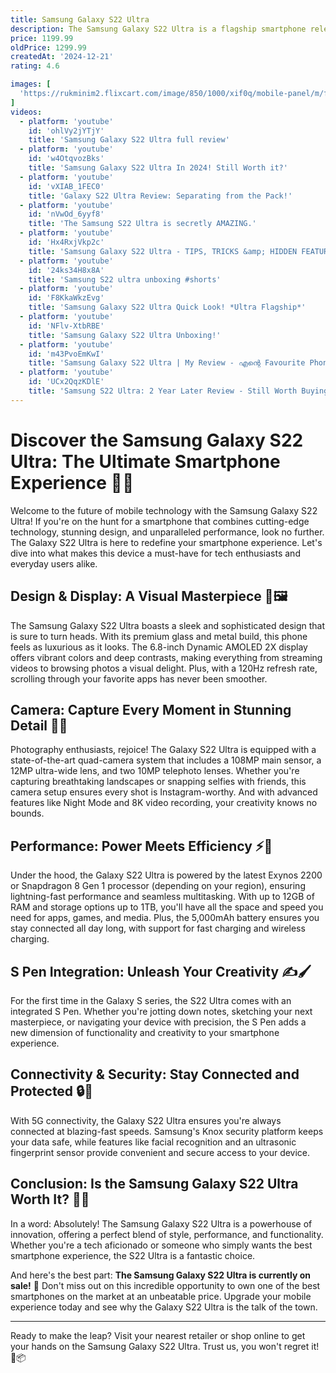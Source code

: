 ```yaml
---
title: Samsung Galaxy S22 Ultra
description: The Samsung Galaxy S22 Ultra is a flagship smartphone released in early 2022, known for its premium design and high-end features. It boasts a large 6.8-inch Dynamic AMOLED 2X display with a 120Hz refresh rate, offering vibrant colors and smooth scrolling. The device is powered by either the Snapdragon 8 Gen 1 or Exynos 2200 processor, depending on the region, ensuring top-tier performance. It features a versatile quad-camera setup, including a 108MP main sensor, which delivers excellent photography capabilities, especially in low-light conditions. The S22 Ultra also includes an integrated S Pen, enhancing productivity and creativity, reminiscent of the Galaxy Note series. With a robust 5,000mAh battery, 5G connectivity, and up to 1TB of storage, the Galaxy S22 Ultra is designed to meet the needs of power users seeking a comprehensive mobile experience.
price: 1199.99
oldPrice: 1299.99
createdAt: '2024-12-21'
rating: 4.6

images: [
  'https://rukminim2.flixcart.com/image/850/1000/xif0q/mobile-panel/m/f/o/back-s22-ultra-al-hayy-traders-original-imagrkb3jeshcenc.jpeg?q=90&crop=false', 'https://ae01.alicdn.com/kf/S4fe4ef00fdec4656bdf68f6959a18854o/Original-para-Samsung-Galaxy-S22-Ultra-LED-vista-Smartphone-cubierta-para-Galaxy-S22-Ultra-LED-vista.jpg', 'https://images.samsung.com/is/image/samsung/p6pim/es/feature/others/es-feature-galaxy-s22-ultra-s908-419696-532457089?$FB_TYPE_A_MO_JPG$', 'https://www.dpreview.com/files/p/articles/4617565053/samsung-galaxy-s22.jpeg', 'https://imageio.forbes.com/specials-images/imageserve/6474cb5f27940c2591569955/0x0.jpg?format=jpg&height=900&width=1600&fit=bounds', 'https://images.deccanherald.com/deccanherald/import/sites/dh/files/gallery_images/sgs22u-cov-sho-sel-sl-6.jpg', 'https://images-na.ssl-images-amazon.com/images/I/71sSXi8VScL._UL500_.jpg', 'https://i.blogs.es/8a3a38/img_9572/450_1000.jpg', 'https://www.slashgear.com/img/gallery/28-of-people-didnt-realize-the-samsung-galaxy-s22-has-this-hidden-feature-slashgear-survey/more-features-you-didnt-know-the-s22-had-1670869071.jpg', 'https://m.media-amazon.com/images/I/61CSBXbrG9L.jpg', 'https://www.finder.com.au/finder-au/wp-uploads/2022/03/samsunggalaxys22header1_tegan_900x500.jpg', 'https://www.techadvisor.com/wp-content/uploads/2023/07/galaxy_s22_ultra_hands_on_19.jpg?quality=50&strip=all', 'https://media.wisemarket.com.pk/variant/inventory_42375.webp', 'https://images-na.ssl-images-amazon.com/images/I/51kghAuGfpL._UL500_.jpg', 'https://m-cdn.phonearena.com/images/review/5335-wide-two_1200/Samsung-Galaxy-S22-vs-S22-Plus-vs-S22-Ultra-differences.jpg', 'https://en.letsgodigital.org/uploads/2021/10/samsung-galaxy-s22-ultra-water-drop-camera-1024x676.jpg', 'https://i.ebayimg.com/images/g/X58AAOSwM91iQy5M/s-l1200.jpg', 'https://static0.xdaimages.com/wordpress/wp-content/uploads/2023/01/samsung-galaxy-s22-ultra-product-box.png', 'https://www.androidauthority.com/wp-content/uploads/2022/09/samsung-galaxy-s22-ultra-s-pen.jpg', 'https://image-us.samsung.com/us/smartphones/galaxy-s22/pzn/pzn-offers.jpg', 'https://www.att.com/scmsassets/global/devices/phones/samsung/samsung-galaxy-s22-ultra/defaultimage/phantom-white-hero-zoom.png', 'https://cdn.businessinsider.es/sites/navi.axelspringer.es/public/media/image/2022/02/samsung-galaxy-s22-ultra-2626195.jpg', 'https://focus.independent.ie/thumbor/qM4HNXeqoHGwDYaFNYhAF5pnsJ0=/0x0:2500x1665/1280x853/prod-mh-ireland/4c6159e6-c5a3-11ed-a90f-0210609a3fe2.jpeg', 'https://www.mytrendyphone.es/images/Redpepper-FS-IP68-Samsung-Galaxy-S22-Ultra-5G-Waterproof-Case-Black-12032022-01-p.webp', 'https://www.cnet.com/a/img/resize/22f5d27016c6e93b322aa1be0ff216b333202b5d/hub/2022/02/11/816dc274-4bf4-4eab-860c-c798b05c4c02/samsung-s22-ultra-hands-on-019.jpg?auto=webp&fit=crop&height=362&width=644', 'https://i5.walmartimages.com/asr/a82b115c-4a43-4499-85de-11772f986c26.f708201ac536d43242bfe761d51b0c66.jpeg?odnHeight=768&odnWidth=768&odnBg=FFFFFF', 'https://m.media-amazon.com/images/I/718b9BC+yOL.jpg', 'https://i.ebayimg.com/images/g/dh4AAOSw1UNiaUyq/s-l500.jpg', 'https://i.ytimg.com/vi/lt_Kn4LxEJ0/hq720.jpg?sqp=-oaymwEhCK4FEIIDSFryq4qpAxMIARUAAAAAGAElAADIQj0AgKJD&rs=AOn4CLDcyMPtqt2Qp_jd_L_-5sW-_Te6jw', 'https://amateurphotographer.com/wp-content/uploads/sites/7/2022/03/Samsung_S22_Ultra_Product_07.jpeg', 'https://image.made-in-china.com/202f0j00hciblFmnwYke/Universal-Dual-Ports-Type-C-Pd-Wall-Charger-Plug-15W-35W-USB-C-Power-Adapter-for-Samsung-Galaxy-S22-for-Fast-Chargring-Dual-Adapter.webp', 'https://i5.walmartimages.com/asr/4f4d455a-f712-4058-b88b-e73ef020101a.a7149225eed229d42804ca4b120bdd67.jpeg?odnHeight=768&odnWidth=768&odnBg=FFFFFF', 'https://i.ytimg.com/vi/H0SXtUf8lcs/maxresdefault.jpg', 'https://cdni.autocarindia.com/Utils/ImageResizerV2.ashx?n=https://cdni.autocarindia.com/Stuff/Uploads/ReviewImages/637825486901681363_samsung-galaxy-s22-ultra-review-1.JPG&w=883&h=662&q=70&c=1', 'https://lookaside.instagram.com/seo/google_widget/crawler/?media_id=3500434399999392922', 'https://cdn.shopify.com/s/files/1/0015/1977/9875/files/08_31ddd38c-85f4-4109-a0f2-6d77309ca571.webp?v=1683663741&width=823', 'https://m.media-amazon.com/images/I/51Uh3FXuodL._AC_UL320_.jpg', 'https://m.media-amazon.com/images/I/41GH8ilAkZL._AC_UF1000,1000_QL80_.jpg', 'https://i.ebayimg.com/images/g/~cwAAOSwFldmbaZU/s-l1200.jpg', 'https://www.yugatech.com/wp-content/uploads/2022/02/Samsung-Galaxy-S22-Ultra-6.jpg', 'https://i0.wp.com/markellisreviews.com/wp-content/uploads/2022/02/3C4A6764-optimized.jpg?resize=788,525&ssl=1', 'https://images.vodafone.co.uk/gbnnsauqav4t/3uQH2ypcMb3JjOyrjICG9/cec2f14d9143ed34422fd8ae27f3f8d0/Samsung_Galaxy_S22_Ultra_black-full-product-front-600.png', 'https://androidcommunity.com/wp-content/uploads/2022/02/Samsung-Galaxy-S22-Ultra-Video-Features.jpeg', 'https://www.androidauthority.com/wp-content/uploads/2022/06/Samsung-Galaxy-S20-FE-with-S22-Ultra-and-Pixel-6.jpg', 'https://i.pcmag.com/imagery/reviews/04FlAg3hzy16JocFyPQBRni-14.fit_lim.size_1050x.jpg', 'https://i.ebayimg.com/images/g/-NoAAOSwy3xiJtAS/s-l1200.jpg', 'https://www.sammobile.com/wp-content/uploads/2021/06/Samsung-Galaxy-S22-Ultra-Concept-02.jpg', 'https://i5.walmartimages.com/asr/b35925cd-a250-415a-8dc5-52a958c73148.4f49f5c80e001fafe1d7994fbb33ea41.jpeg?odnHeight=768&odnWidth=768&odnBg=FFFFFF', 'https://images.hindustantimes.com/tech/img/2023/01/15/960x540/IMG_1844_1652782875909_1673768183336_1673768183336.jpg', 'https://www.facilitea.com/on/demandware.static/-/Library-Sites-PromocaixaSharedLibrary/default/dw6f51e6bb/landing/WIVAI/S23/hero--M.png', 'https://c1.neweggimages.com/productimage/nb640/B6FWD211229152ES4E8.jpg', 'https://www.sammyfans.com/wp-content/uploads/2022/09/Samsung-Galaxy-S22-Ultra-Dyamic-Island.jpg', 'https://www.fonezone.ae/cdn/shop/files/op4_6b9eee15-3c1f-433f-8017-1a7412f5d8a5.jpg?v=1732618602&width=400', 'https://i.ytimg.com/vi/3F0tSL8oVJI/maxresdefault.jpg', 'https://fdn2.gsmarena.com/vv/bigpic/samsung-galaxy-s22-ultra-5g.jpg', 'https://apple-people.com.ua/content/images/25/773x898l80bc50/samsung-galaxy-s22-ultra-8-128gb-phantom-black-sm-s908u-1sim-2324-24255691224809.png', 'https://www.teknikproffset.eu/img/bilder/artiklar/zoom/C33159_6.jpg?m=1698675257', 'https://uae.sharafdg.com/wp-content/uploads/sites/7/2022/02/main-kv-1.jpg', 'https://www.digitaltrends.com/wp-content/uploads/2022/02/samsung-galaxy-s22-ultra-and-s21-ultra-cameras.jpg?fit=2000,1333&p=1', 'https://ae01.alicdn.com/kf/H98dacde56cb74fdaa38e654e5a2292cal.jpg', 'https://static1.howtogeekimages.com/wordpress/wp-content/uploads/2021/11/d58505c9-1.png', 'https://www.gosupps.com/media/catalog/product/6/1/61jUnLpN2lL.jpg', 'https://image.made-in-china.com/226f3j00IWrqQPfHgwbK/Universal-Dual-Ports-Type-C-Pd-Wall-Charger-Plug-15W-35W-USB-C-Power-Adapter-for-Samsung-Galaxy-S22-for-Fast-Chargring-Dual-Adapter.webp', 'https://i.ytimg.com/vi/WQkmjXW8Jjc/hq720.jpg?sqp=-oaymwEhCK4FEIIDSFryq4qpAxMIARUAAAAAGAElAADIQj0AgKJD&rs=AOn4CLD7x5vJ9Ah-9FHMz6Yws-CmUgIdbQ', 'https://lh4.googleusercontent.com/eFqMFdS5Nw6XdUDqHz2bvsJ0Z_2_wg5N8ptOPbrLU9JyaneQw9o71Ne_fldciKpl7xFN5rc7aSbTpkaPfj3P-oxvQ4NWjoWW3XVe_iOtHw4mKhSF0-3o7wQzUOCwXpqnDotg5zQw', 'https://m-cdn.phonearena.com/images/article/142592-wide-two_1200/iPhone-14-Pro-Max-vs-Galaxy-S22-Ultra-vs-Pixel-6-Pro-Camera-Comparison.jpg?1663502613', 'https://images-cdn.ubuy.co.in/655d98525cfa1a1bcc3e102c-s23-s22-ultra-charger-45w-usb-c-super.jpg', 'https://ae01.alicdn.com/kf/Sbd1e06544c83466597458ae633a831a1b.jpg_640x640q90.jpg', 'https://content.eros.ae/landing/samsungS22/images/camera-spec-baseplus-mbl.jpg', 'https://i.blogs.es/c81be6/img_9566/650_1200.jpg', 'https://www.digitaltrends.com/wp-content/uploads/2022/02/galaxy-s22-ultra-and-s22-plus-and-s22-family.jpg?fit=2000,1333&p=1', 'https://static1.srcdn.com/wordpress/wp-content/uploads/2022/02/samsung-galaxy-s22-hand-lifestyle-official.jpg', 'https://ng.jumia.is/unsafe/fit-in/500x500/filters:fill(white)/product/64/6259402/1.jpg?4092', 'https://i.ebayimg.com/images/g/ZnAAAOSw1LpgWGbW/s-l1200.png', 'https://m.media-amazon.com/images/I/51kalolkc9L._AC_UF894,1000_QL80_.jpg', 'https://www.shutterstock.com/image-vector/realistic-smartphone-back-illustration-vector-260nw-2124317282.jpg', 'https://www.ptcshop.com.au/cdn/shop/products/8_f1889c83-5c3e-44b0-a7b7-61b5280b24b2.jpg?v=1644220873&width=1500', 'https://images.samsung.com/is/image/samsung/assets/us/explore/photography/how-to-shoot-vacation-pictures-and-stay-in-the-moment/05182023/DSESummer23_Explorer_LandingPage_S23Ultra_400x266_MO.jpg?$720_N_JPG$', 'https://afremov.com/media/catalog/product/cache/029c9410eb6b6a309d2f6c6bdfc6e2f2/s/a/samsung-galaxy-s24-ultra-case-on-phone-662502e301bf1_3dq44wwmbidns2bl.jpg', 'https://i.pcmag.com/imagery/reviews/04FlAg3hzy16JocFyPQBRni-6.fit_lim.size_1050x.jpg'
]
videos: 
  - platform: 'youtube'
    id: 'ohlVy2jYTjY'
    title: 'Samsung Galaxy S22 Ultra full review'
  - platform: 'youtube'
    id: 'w4OtqvozBks'
    title: 'Samsung Galaxy S22 Ultra In 2024! Still Worth it?'
  - platform: 'youtube'
    id: 'vXIAB_1FEC0'
    title: 'Galaxy S22 Ultra Review: Separating from the Pack!'
  - platform: 'youtube'
    id: 'nVwOd_6yyf8'
    title: 'The Samsung S22 Ultra is secretly AMAZING.'
  - platform: 'youtube'
    id: 'Hx4RxjVkp2c'
    title: 'Samsung Galaxy S22 Ultra - TIPS, TRICKS &amp; HIDDEN FEATURES!!!'
  - platform: 'youtube'
    id: '24ks34H8x8A'
    title: 'Samsung S22 ultra unboxing #shorts'
  - platform: 'youtube'
    id: 'F8KkaWkzEvg'
    title: 'Samsung Galaxy S22 Ultra Quick Look! *Ultra Flagship*'
  - platform: 'youtube'
    id: 'NFlv-XtbRBE'
    title: 'Samsung Galaxy S22 Ultra Unboxing!'
  - platform: 'youtube'
    id: 'm43PvoEmKwI'
    title: 'Samsung Galaxy S22 Ultra | My Review - എന്റെ Favourite Phone!'
  - platform: 'youtube'
    id: 'UCx2QqzKDlE'
    title: 'Samsung S22 Ultra: 2 Year Later Review - Still Worth Buying?'
---
```


# Discover the Samsung Galaxy S22 Ultra: The Ultimate Smartphone Experience 📱✨

Welcome to the future of mobile technology with the Samsung Galaxy S22 Ultra! If you're on the hunt for a smartphone that combines cutting-edge technology, stunning design, and unparalleled performance, look no further. The Galaxy S22 Ultra is here to redefine your smartphone experience. Let's dive into what makes this device a must-have for tech enthusiasts and everyday users alike.

## Design & Display: A Visual Masterpiece 🎨🖼️

The Samsung Galaxy S22 Ultra boasts a sleek and sophisticated design that is sure to turn heads. With its premium glass and metal build, this phone feels as luxurious as it looks. The 6.8-inch Dynamic AMOLED 2X display offers vibrant colors and deep contrasts, making everything from streaming videos to browsing photos a visual delight. Plus, with a 120Hz refresh rate, scrolling through your favorite apps has never been smoother.

## Camera: Capture Every Moment in Stunning Detail 📸🌟

Photography enthusiasts, rejoice! The Galaxy S22 Ultra is equipped with a state-of-the-art quad-camera system that includes a 108MP main sensor, a 12MP ultra-wide lens, and two 10MP telephoto lenses. Whether you're capturing breathtaking landscapes or snapping selfies with friends, this camera setup ensures every shot is Instagram-worthy. And with advanced features like Night Mode and 8K video recording, your creativity knows no bounds.

## Performance: Power Meets Efficiency ⚡🚀

Under the hood, the Galaxy S22 Ultra is powered by the latest Exynos 2200 or Snapdragon 8 Gen 1 processor (depending on your region), ensuring lightning-fast performance and seamless multitasking. With up to 12GB of RAM and storage options up to 1TB, you'll have all the space and speed you need for apps, games, and media. Plus, the 5,000mAh battery ensures you stay connected all day long, with support for fast charging and wireless charging.

## S Pen Integration: Unleash Your Creativity ✍️🖌️

For the first time in the Galaxy S series, the S22 Ultra comes with an integrated S Pen. Whether you're jotting down notes, sketching your next masterpiece, or navigating your device with precision, the S Pen adds a new dimension of functionality and creativity to your smartphone experience.

## Connectivity & Security: Stay Connected and Protected 🔒📶

With 5G connectivity, the Galaxy S22 Ultra ensures you're always connected at blazing-fast speeds. Samsung's Knox security platform keeps your data safe, while features like facial recognition and an ultrasonic fingerprint sensor provide convenient and secure access to your device.

## Conclusion: Is the Samsung Galaxy S22 Ultra Worth It? 🤔💡

In a word: Absolutely! The Samsung Galaxy S22 Ultra is a powerhouse of innovation, offering a perfect blend of style, performance, and functionality. Whether you're a tech aficionado or someone who simply wants the best smartphone experience, the S22 Ultra is a fantastic choice.

And here's the best part: **The Samsung Galaxy S22 Ultra is currently on sale!** 🎉 Don't miss out on this incredible opportunity to own one of the best smartphones on the market at an unbeatable price. Upgrade your mobile experience today and see why the Galaxy S22 Ultra is the talk of the town.

---

Ready to make the leap? Visit your nearest retailer or shop online to get your hands on the Samsung Galaxy S22 Ultra. Trust us, you won't regret it! 🛒📦